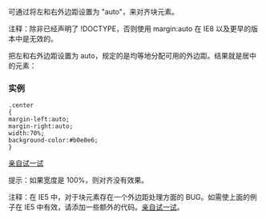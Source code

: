可通过将左和右外边距设置为 "auto"，来对齐块元素。

注释：除非已经声明了 !DOCTYPE，否则使用 margin:auto 在 IE8 以及更早的版本中是无效的。

把左和右外边距设置为 auto，规定的是均等地分配可用的外边距。结果就是居中的元素：

### 实例

```
.center
{
margin-left:auto;
margin-right:auto;
width:70%;
background-color:#b0e0e6;
}
```

[亲自试一试](http://www.w3school.com.cn/tiy/t.asp?f=css_align_margin)

提示：如果宽度是 100%，则对齐没有效果。

注释：在 IE5 中，对于块元素存在一个外边距处理方面的 BUG。如需使上面的例子在 IE5 中有效，请添加一些额外的代码。[亲自试一试](http://www.w3school.com.cn/tiy/t.asp?f=css_align_margin_ie5)。